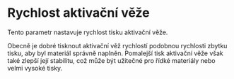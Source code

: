 Rychlost aktivační věže
====
Tento parametr nastavuje rychlost tisku aktivační věže.

Obecně je dobré tisknout aktivační věž rychlostí podobnou rychlosti zbytku tisku, aby byl materiál správně naplněn. Pomalejší tisk aktivační věže však také zlepší její stabilitu, což může být užitečné pro řídké materiály nebo velmi vysoké tisky.